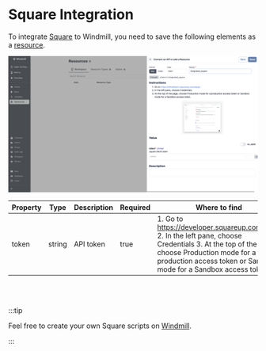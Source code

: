 # Square Integration

To integrate [Square](https://www.squarespace.com/) to Windmill, you need to save the following elements as a [resource](../core_concepts/3_resources_and_types/index.md).

![Add Sendgrid Resource](../assets/integrations/add-square.png)

| Property | Type   | Description           | Required | Where to find                                                       |
| -------- | ------ | --------------------- | -------- | ------------------------------------------------------------------- |
| token    | string | API token             | true     | 1. Go to https://developer.squareup.com/apps 2. In the left pane, choose Credentials 3. At the top of the page, choose Production mode for a production access token or Sandbox mode for a Sandbox access token.     |


<br/><br/>

:::tip

Feel free to create your own Square scripts on [Windmill](../getting_started/00_how_to_use_windmill/index.md).

:::